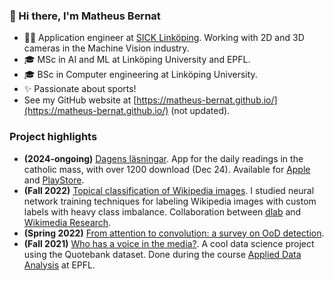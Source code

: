 ### 👋 Hi there, I'm Matheus Bernat
- 👷‍♂️ Application engineer at [SICK Linköping](https://career.sicklinkoping.se/). Working with 2D and 3D cameras in the Machine Vision industry.
- 🎓 MSc in AI and ML at Linköping University and EPFL.
- 🎓 BSc in Computer engineering at Linköping University.
- ✨ Passionate about sports!
- See my GitHub website at [https://matheus-bernat.github.io/](https://matheus-bernat.github.io/) (not updated).

### Project highlights
- **(2024-ongoing)** [Dagens läsningar](http://dagenslasningar.se/). App for the daily readings in the catholic mass, with over 1200 download (Dec 24). Available for [Apple](https://apps.apple.com/se/app/dagens-l%C3%A4sningar/id6504030217) and [PlayStore](https://play.google.com/store/apps/details?id=com.dagenslasningar.app&hl=sv). 
- **(Fall 2022)** [Topical classification of Wikipedia images](https://github.com/epfl-dlab/wiki_image_classification). I studied neural network training techniques for labeling Wikipedia images with custom labels with heavy class imbalance. Collaboration between [dlab](https://dlab.epfl.ch/) and [Wikimedia Research](https://research.wikimedia.org/).
- **(Spring 2022)** [From attention to convolution: a survey on OoD detection](https://matheus-bernat.github.io/epfl-vis/).
- **(Fall 2021)** [Who has a voice in the media?](https://matheus-bernat.github.io/epfl-ada/). A cool data science project using the Quotebank dataset. Done during the course [Applied Data Analysis](https://epfl-ada.github.io/teaching/fall2021/cs401/) at EPFL.
